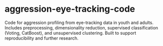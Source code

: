 # aggression-eye-tracking-code
Code for aggression profiling from eye-tracking data in youth and adults. Includes preprocessing, dimensionality reduction, supervised classification (Voting, CatBoost), and unsupervised clustering. Built to support reproducibility and further research.
